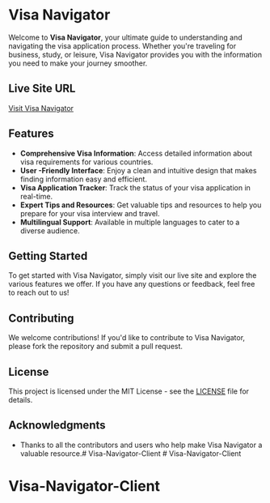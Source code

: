 # Visa Navigator

Welcome to **Visa Navigator**, your ultimate guide to understanding and navigating the visa application process. Whether you're traveling for business, study, or leisure, Visa Navigator provides you with the information you need to make your journey smoother.

## Live Site URL
[Visit Visa Navigator](https://visa-navigatore.netlify.app/)  <!-- Replace with your actual live site URL -->

## Features
- **Comprehensive Visa Information**: Access detailed information about visa requirements for various countries.
- **User -Friendly Interface**: Enjoy a clean and intuitive design that makes finding information easy and efficient.
- **Visa Application Tracker**: Track the status of your visa application in real-time.
- **Expert Tips and Resources**: Get valuable tips and resources to help you prepare for your visa interview and travel.
- **Multilingual Support**: Available in multiple languages to cater to a diverse audience.

## Getting Started
To get started with Visa Navigator, simply visit our live site and explore the various features we offer. If you have any questions or feedback, feel free to reach out to us!

## Contributing
We welcome contributions! If you'd like to contribute to Visa Navigator, please fork the repository and submit a pull request.

## License
This project is licensed under the MIT License - see the [LICENSE](LICENSE) file for details.

## Acknowledgments
- Thanks to all the contributors and users who help make Visa Navigator a valuable resource.#   V i s a - N a v i g a t o r - C l i e n t  
 # Visa-Navigator-Client
# Visa-Navigator-Client

